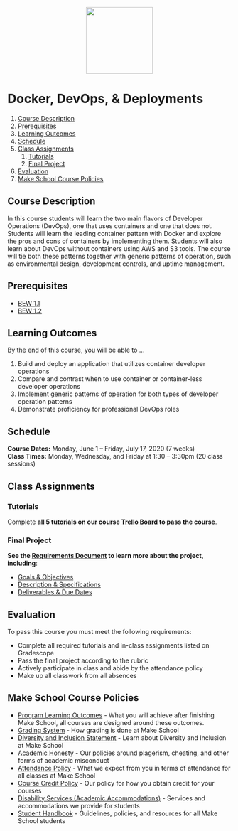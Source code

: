 
<p align="center">
  <img src="Images/docker.svg" height="150">
</p>

# Docker, DevOps, & Deployments

1. [Course Description](#course-description)
1. [Prerequisites](#prerequisites)
1. [Learning Outcomes](#learning-outcomes)
1. [Schedule](#schedule)
1. [Class Assignments](#class-assignments)
   1. [Tutorials](#tutorials)
   1. [Final Project](#final-project)
1. [Evaluation](#evaluation)
1. [Make School Course Policies](#make-school-course-policies)

## Course Description

In this course students will learn the two main flavors of Developer Operations (DevOps), one that uses containers and one that does not. Students will learn the leading container pattern with Docker and explore the pros and cons of containers by implementing them. Students will also learn about DevOps without containers using AWS and S3 tools. The course will tie both these patterns together with generic patterns of operation, such as environmental design, development controls, and uptime management.

## Prerequisites

- [BEW 1.1](https://make.sc/bew1-1)
- [BEW 1.2](https://make.sc/bew1-2)

## Learning Outcomes

By the end of this course, you will be able to ...

1. Build and deploy an application that utilizes container developer operations
1. Compare and contrast when to use container or container-less developer operations
1. Implement generic patterns of operation for both types of developer operation patterns
1. Demonstrate proficiency for professional DevOps roles

## Schedule

**Course Dates:** Monday, June 1 – Friday, July 17, 2020 (7 weeks)<br>
**Class Times:** Monday, Wednesday, and Friday at 1:30  – 3:30pm (20 class sessions)
<!--
## Schedule

| Class |     Date     |                  Topics                  |
| :---: | :----------: | :--------------------------------------: |
|   1   | Mon, June 1  |      [Code Once, Run Anywhere]           |
|   2   | Wed, June 3  |      [Script a Story in Bash]            |
|   3   | Fri, June 5  |      [TBD]                               |
|   4   | Mon, June 8  |      [How Containers Work]               |
|   5   | Wed, June 10 |      [Dockerizing a Project]             |
|   6   | Fri, June 12 |      [TBD]                               |
|   7   | Mon, June 15 |      [Quiz 1]                            |
|   8   | Wed, June 17 |      [Domains & Droplets]                |
|   9   | Fri, June 19 |      [Domains & Droplets]: Lab Day       |
|  10   | Mon, June 22 |      [Deployment Day]                    |
|  11   | Wed, June 24 |      [Quiz 2 / Project Kickoff]          |
|  12   | Fri, June 26 |      [Multi Stage Builds]                |
|  13   | Mon, June 29 |      [Continuous Integration]            |
|  14   | Wed, July 1  |      [Alerts & Notifications]            |
|   -   | Fri, July 3  | **NO CLASS - INDEPENDENCE DAY OBSERVED** |
|  15   | Mon, July 6  |      [Load Balancing]                    |
|  16   | Wed, July 8  |      [Load Testing]                      |
|  17   | Fri, July 10 |      [Quiz 3]                            |
|  18   | Mon, July 13 |      [TBD]                               |
|  19   | Wed, July 15 |      [Final Presentations]: Lab Day      |
|  20   | Fri, July 17 |      Final Presentations                 |


| Class |          Date          |                 Topics                  |
|:-----:|:----------------------:|:---------------------------------------|
|  1 |   Mon, March 30                        | [Course Orientation](Lessons/01-CourseOrientation.md) |
|  2 |   Wed, April 1                         | [DNS & Domain Names](Lessons/02-DNS.md) |
|  3 |   Mon, April 6                         | [Interacting With Docker Containers](Archive/2019-T4/Lessons/Lesson3.md) |
|  4 |   Wed, April 8                         | [Practical Applications of Docker](Archive/2019-T4/Lessons/Lesson4.md) |
|  5 |   Mon, April 13                        | [Container Orchestration](Archive/2019-T4/Lessons/Lesson5.md) |
|  6 |   Wed, April 15                        | [Advanced Container Orchestration Techniques](Archive/2019-T4/Lessons/Lesson6.md) |
|  7 |   Mon, April 20                        | 🆕 [Docker Concepts in Practice](Lessons/07-Dockerfiles.md) |
|  8 |   Wed, April 22                        | 🆕 [Deploying Web Servers / Project Kickoff](Lessons/08-WebServers.md) |
|  9 |   Mon, April 27                        | 🆕 [Docker Compose](Lessons/09-Compose.md) |
| 10 |   Wed, April 29                        | 🆕 [Personal PaaS Review](Lessons/10-PaaS.md) |
| 11 |   Mon, May 4                           | 🆕 [SSH, SSL, & HTTPS](Lessons/11-Security.md) |
| 12 |   Wed, May 6                           | 🆕 [Docker Swarm](Lessons/12-Swarm.md) |
| 13 |   Mon, May 11                          | **Lab**: [Project / Blog / Presentation](Projects/FinalProject.md#Deliverables) |
| 14 |   Wed, May 13                          | [Final Presentations](Projects/FinalProject.md#Presentation)  |
-->

## Class Assignments

### Tutorials

Complete **all 5 tutorials on our course [Trello Board](https://make.sc/bew2.2-planner) to pass the course**.

### Final Project

**See the [Requirements Document](Projects/FinalProject.md) to learn more about the project, including**:

- [Goals & Objectives](Projects/FinalProject#%e2%ad%90%ef%b8%8f-project-goals)
- [Description & Specifications](Projects/FinalProject#%f0%9f%93%8b-project-description)
- [Deliverables & Due Dates](Projects/FinalProject#%f0%9f%97%93-deliverables--due-dates)

## Evaluation

To pass this course you must meet the following requirements:

- Complete all required tutorials and in-class assignments listed on Gradescope
- Pass the final project according to the rubric
- Actively participate in class and abide by the attendance policy
- Make up all classwork from all absences

## Make School Course Policies

- [Program Learning Outcomes](https://make.sc/program-learning-outcomes) - What you will achieve after finishing Make School, all courses are designed around these outcomes.
- [Grading System](https://make.sc/grading-system) - How grading is done at Make School
- [Diversity and Inclusion Statement](https://make.sc/diversity-and-inclusion-statement) - Learn about Diversity and Inclusion at Make School
- [Academic Honesty](https://make.sc/academic-honesty-policy) - Our policies around plagerism, cheating, and other forms of academic misconduct
- [Attendance Policy](https://make.sc/attendance-policy) - What we expect from you in terms of attendance for all classes at Make School
- [Course Credit Policy](https://make.sc/course-credit-policy) - Our policy for how you obtain credit for your courses
- [Disability Services (Academic Accommodations)](https://make.sc/disability-services) - Services and accommodations we provide for students
- [Student Handbook](https://make.sc/student-handbook) - Guidelines, policies, and resources for all Make School students
